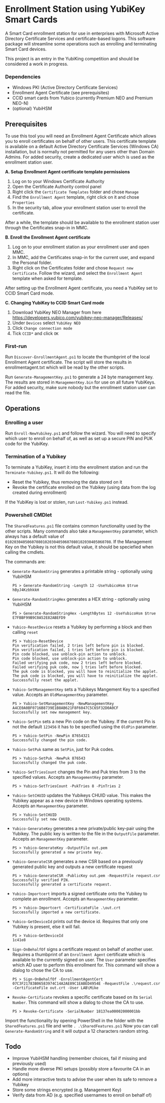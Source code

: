 # Enrollment Station using YubiKey Smart Cards

A Smart Card enrollment station for use in enterprises with Microsoft Active Directory Certificate Services and certificate-based logons. This software package will streamline some operations such as enrolling and terminating Smart Card devices.

This project is an entry in the YubiKing competition and should be considered a work in progress.

### Dependencies
* Windows PKI (Active Directory Certificate Services)
* Enrollment Agent Certificate (see prerequisites)
* CCID smart cards from Yubico (currently Premium NEO and Premium NEO-N)
* (optional) YubiHSM

## Prerequisites
To use this tool you will need an Enrollment Agent Certificate which allows you to enroll certificates on behalf of other users. This certificate template is available on a default Active Directory Certificate Services (Windows CA) installation, but is normally not permitted for any users other than Domain Admins. For added security, create a dedicated user which is used as the enrollment station user.

**A. Setup Enrollment Agent certificate template permissions**
1. Log on to your Windows Certificate Authority
2. Open the Certificate Authority control panel
3. Right click the `Certificate Templates` folder and chose `Manage`
4. Find the `Enrollment Agent` template, right click on it and chose `Properties`
5. In the security tab, allow your enrollment station user to enroll the certificate.

After a while, the template should be available to the enrollment station user through the Certificates snap-in in MMC.

**B. Enroll the Enrollment Agent certificate**
1. Log on to your enrollment station as your enrollment user and open MMC.
2. In MMC, add the Certificates snap-in for the current user, and expand the Personal folder.
3. Right click on the Certificates folder and chose `Request new Certificate`. Follow the wizard, and select the `Enrollment Agent` template when asked for template.

After setting up the Enrollment Agent certificate, you need a YubiKey set to CCID Smart Card mode.

**C. Changing YubiKey to CCID Smart Card mode**
1. Download YubiKey NEO Manager from here https://developers.yubico.com/yubikey-neo-manager/Releases/
2. Under `Devices` select `YubiKey NEO`
3. Click `Change connection mode`
4. Tick `CCID*` and click `OK`

### First-run
Run `Discover-EnrollmentAgent.ps1` to locate the thumbprint of the local Enrollment Agent certificate. The script will store the results in enrollmentagent.txt which will be read by the other scripts.

Run `Generate-ManagementKey.ps1` to generate a 24 byte management key. The results are stored in `ManagementKey.bin` for use on all future YubiKeys. For added security, make sure nobody but the enrollment station user can read the file.

## Operations

### Enrolling a user 
Run `Enroll-NewYubikey.ps1` and follow the wizard. You will need to specify which user to enroll on behalf of, as well as set up a secure PIN and PUK code for the YubiKey.

### Termination of a Yubikey
To terminate a YubiKey, insert it into the enrollment station and run the `Terminate-Yubikey.ps1`. It will do the following: 
* Reset the Yubikey, thus removing the data stored on it
* Revoke the certificate enrolled on the Yubikey (using data from the log created during enrollment)

If the YubiKey is lost or stolen, run `Lost-Yubikey.ps1` instead. 

### Powershell CMDlet
The `SharedFeatures.ps1` file contains common functionality used by the other scripts. Many commands also take a `ManagementKey` parameter, which always has a default value of `010203040506070801020304050607080102030405060708`. If the Management Key on the Yubikey is not this default value, it should be speciefied when calling the cmdlets.

The commands are:

* `Generate-RandomString` generates a printable string - optionally using YubiHSM
    
      PS > Generate-RandomString -Length 12 -UseYubicoHsm $true
      hByJ4KzbhkkH

* `Generate-RandomStringHex` generates a HEX string - optionally using YubiHSM
    
      PS > Generate-RandomStringHex -LengthBytes 12 -UseYubicoHsm $true
      E7FBBF99B9C0A52E82ABEFD9

* `Yubico-ResetDevice` resets a Yubikey by performing a block and then calling `reset`

      PS > Yubico-ResetDevice
      Pin verification failed, 2 tries left before pin is blocked.
      Pin verification failed, 1 tries left before pin is blocked.
      Pin code blocked, use unblock-pin action to unblock.
      Pin code blocked, use unblock-pin action to unblock.
      Failed verifying puk code, now 2 tries left before blocked.
      Failed verifying puk code, now 1 tries left before blocked.
      The puk code is blocked, you will have to reinitialize the applet.
      The puk code is blocked, you will have to reinitialize the applet.
      Successfully reset the applet.

* `Yubico-SetManagementKey` sets a Yubikeys Mangement Key to a specified value. Accepts an `OldManagementKey` parameter.
 
      PS > Yubico-SetManagementKey -NewManagementKey A4CE0A0BF0716B8739E1B8AB621F8F6047C5C65F32D0A0CF
      Successfully set new management key.

* `Yubico-SetPin` sets a new Pin code on the Yubikey. If the current Pin is not the default `123456` it has to be specified using the `OldPin` parameter.

      PS > Yubico-SetPin -NewPin 87654321
      Successfully changed the pin code.

* `Yubico-SetPuk` same as `SetPin`, just for Puk codes.

      PS > Yubico-SetPuk -NewPuk 876543
      Successfully changed the puk code.

* `Yubico-SetTriesCount` changes the Pin and Puk tries from 3 to the specified values. Accepts an `ManagementKey` parameter.

      PS > Yubico-SetTriesCount -PukTries 8 -PinTries 2

* `Yubico-SetCHUID` updates the Yubikeys CHUID value. This makes the Yubikey appear as a new device in Windows operating systems. Accepts an `ManagementKey` parameter.

      PS > Yubico-SetCHUID
      Successfully set new CHUID.

* `Yubico-GenerateKey` generates a new private/public key-pair using the Yubikey. The public key is written to the file in the `OutputFile` parameter. Accepts an `ManagementKey` parameter.

      PS > Yubico-GenerateKey -OutputFile out.pem
      Successfully generated a new private key.

* `Yubico-GenerateCSR` generates a new CSR based on a previously generated public key and outputs a new certificate request

      PS > Yubico-GenerateCSR -PublicKey out.pem -RequestFile request.csr
      Successfully verified PIN.
      Successfully generated a certificate request.

* `Yubico-Importcert` imports a signed certificate onto the Yubikey to complete an enrollment. Accepts an `ManagementKey` parameter.

      PS > Yubico-Importcert -CertificateFile .\out.crt
      Successfully imported a new certificate.

* `Yubico-GetDeviceId` prints out the device id. Requires that only one Yubikey is present, else it will fail.

      PS > Yubico-GetDeviceId
      1c41e8

* `Sign-OnBehalfOf` signs a certificate request on behalf of another user. Requires a thumbprint of an `Enrollment Agent` certificate which is available to the currently signed on user. The `User` parameter specifies which AD user to perform this enrollment for. This command will show a dialog to chose the CA to use.

      PS > Sign-OnBehalfOf -EnrollmentAgentCert 07C3F21783B06583974C14A2AE89C1EABED4954E -RequestFile .\request.csr -CertificateFile out.crt -User LAB\Mike

* `Revoke-Certificate` revokes a specific certificate based on its `Serial Number`. This command will show a dialog to chose the CA to use.

      PS > Revoke-Certificate -SerialNumber 18137ea00002000001bb

Import the functionality by opening PowerShell in the folder with the `SharedFeatures.ps1` file and write `. .\SharedFeatures.ps1`
Now you can call `Generate-RandomString` and it will output a 12 characters random string.

## Todo
* Improve YubiHSM handling (remember choices, fail if missing and previously used)
* Handle more diverse PKI setups (possibly store a favourite CA in an options)
* Add more interactive texts to advise the user when its safe to remove a Yubikey
* Store some strings encrypted (e.g. Management Key)
* Verify data from AD (e.g. specified usernames to enroll on behalf of)